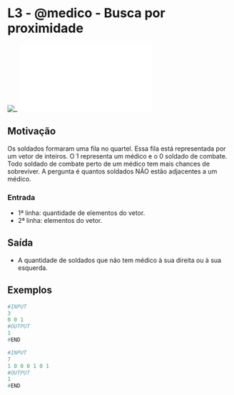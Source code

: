 # L3 - @medico - Busca por proximidade

![_](cover.jpg)
![_](solver.cpp)

## Motivação

Os soldados formaram uma fila no quartel. Essa fila está representada por um vetor de inteiros. O 1 representa um médico e o 0 soldado de combate. Todo soldado de combate perto de um médico tem mais chances de sobreviver. A pergunta é quantos soldados NÃO estão adjacentes a um médico.  

### Entrada

* 1ª linha:  quantidade de elementos do vetor.
* 2ª linha:  elementos do vetor.

## Saída

* A quantidade de soldados que não tem médico à sua direita ou à sua esquerda.

## Exemplos

``` py
#INPUT
3
0 0 1
#OUTPUT
1
#END
```

```py
#INPUT
7
1 0 0 0 1 0 1
#OUTPUT
1
#END
```
